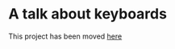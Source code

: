 # A talk about keyboards

This project has been moved [here](https://github.com/benjilegnard/make-your-own-keyboard/)

